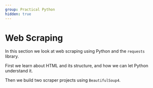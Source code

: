 ```yaml
---
group: Practical Python
hidden: true
---
```

# Web Scraping

In this section we look at web scraping using Python and the `requests` library.

First we learn about HTML and its structure, and how we can let Python understand it.

Then we build two scraper projects using `BeautifulSoup4`.